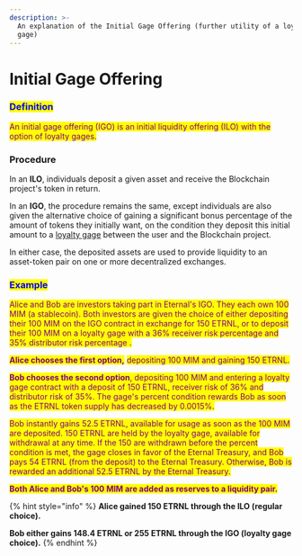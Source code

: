 ```yaml
---
description: >-
  An explanation of the Initial Gage Offering (further utility of a loyalty
  gage)
---
```


# Initial Gage Offering

### <mark style="color:blue;">Definition</mark>

<mark style="color:purple;">An initial gage offering (IGO) is an initial liquidity offering (ILO) with the option of loyalty gages.</mark>

### **Procedure**

In an **ILO**, individuals deposit a given asset and receive the Blockchain project's token in return.&#x20;

In an **IGO**, the procedure remains the same, except individuals are also given the alternative choice of gaining a significant bonus percentage of the amount of tokens they initially want, on the condition they deposit this initial amount to a [loyalty gage](./) between the user and the Blockchain project.

In either case, the deposited assets are used to provide liquidity to an asset-token pair on one or more decentralized exchanges.&#x20;

### <mark style="color:blue;">Example</mark>

<mark style="color:purple;">Alice and Bob are investors taking part in Eternal's IGO. They each own 100 MIM (a stablecoin). Both investors are given the choice of either depositing their 100 MIM on the IGO contract in exchange for 150 ETRNL, or to deposit their 100 MIM on a loyalty gage with a 36% receiver risk percentage and 35% distributor risk percentage .</mark>&#x20;

<mark style="color:purple;">**Alice chooses the first option,**</mark> <mark style="color:purple;"></mark><mark style="color:purple;">depositing 100 MIM and gaining 150 ETRNL.</mark>

<mark style="color:purple;">**Bob chooses the second option**</mark><mark style="color:purple;">, depositing 100 MIM and entering a loyalty gage contract with a deposit of 150 ETRNL, receiver risk of 36% and distributor risk  of 35%. The gage's percent condition rewards Bob as soon as the ETRNL token supply has decreased by 0.0015%.</mark>&#x20;

<mark style="color:purple;">Bob instantly gains 52.5 ETRNL, available for usage as soon as the 100 MIM are deposited. 150 ETRNL are held by the loyalty gage, available for withdrawal at any time. If the 150 are withdrawn before the percent condition is met, the gage closes in favor of the Eternal Treasury, and Bob pays 54 ETRNL (from the deposit) to the Eternal Treasury. Otherwise, Bob is rewarded an additional 52.5 ETRNL by the Eternal Treasury.</mark>&#x20;

<mark style="color:purple;">**Both Alice and Bob's 100 MIM are added as reserves to a liquidity pair.**</mark>&#x20;

{% hint style="info" %}
**Alice gained 150 ETRNL through the ILO (regular choice).**&#x20;

**Bob either gains 148.4 ETRNL or 255 ETRNL through the IGO (loyalty gage choice).**&#x20;
{% endhint %}
